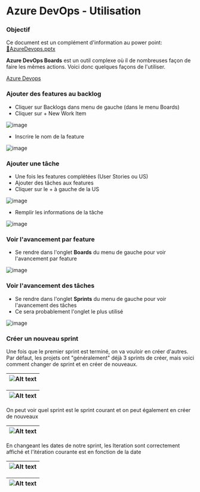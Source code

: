 # Azure DevOps - Utilisation

### Objectif

Ce document est un complément d'information au power point:
[🔗AzureDevops.pptx](https://cegepedouardmontpetit.sharepoint.com/:p:/s/CMT420InformatiqueComitesCours-5W5/EdO0yiL8VHtNqFJRuIjpqc0BcwfAADJGKR33Iwv81O5Oyw?e=at23T4)

**Azure DevOps Boards** est un outil complexe où il de nombreuses façon de faire les mêmes actions. Voici donc quelques façons de l'utiliser.

[Azure Devops](https://dev.azure.com)

### Ajouter des features au backlog

- Cliquer sur Backlogs dans menu de gauche (dans le menu Boards)
- Cliquer sur + New Work Item

![image](/img/infos/DevOps/Utilisation/5W5-s2-us1.jpg)

- Inscrire le nom de la feature

![image](/img/infos/DevOps/Utilisation/5W5-s2-us2.jpg)


### Ajouter une tâche

- Une fois les features complétées (User Stories ou US)
- Ajouter des tâches aux features
- Cliquer sur le + à gauche de la US

![image](/img/infos/DevOps/Utilisation/5W5-s2-us3.jpg)

- Remplir les informations de la tâche

![image](/img/infos/DevOps/Utilisation/5W5-s2-us4.jpg)

### Voir l'avancement par feature

- Se rendre dans l'onglet **Boards** du menu de gauche pour voir l'avancement par feature

![image](/img/infos/DevOps/Utilisation/5W5-s2-boards.jpg)

### Voir l'avancement des tâches

- Se rendre dans l'onglet **Sprints** du menu de gauche pour voir l'avancement des tâches
- Ce sera probablement l'onglet le plus utilisé


![image](/img/infos/DevOps/Utilisation/5W5-s2-sprints.jpg)

### Créer un nouveau sprint

Une fois que le premier sprint est terminé, on va vouloir en créer d'autres.
Par défaut, les projets ont "généralement" déjà 3 sprints de créer, mais voici comment changer de sprint et en créer de nouveaux.

| ![Alt text](/img/infos/DevOps/Utilisation/nouveauSprint1.png) |
|-|

| ![Alt text](/img/infos/DevOps/Utilisation/nouveauSprint2.png) |
|-|

On peut voir quel sprint est le sprint courant et on peut également en créer de nouveaux

| ![Alt text](/img/infos/DevOps/Utilisation/nouveauSprint3B.png) |
|-|

En changeant les dates de notre sprint, les Iteration sont correctement affiché et l'itération courante est en fonction de la date

| ![Alt text](/img/infos/DevOps/Utilisation/nouveauSprint5.png) |
|-|

| ![Alt text](/img/infos/DevOps/Utilisation/nouveauSprint4.png) |
|-|

